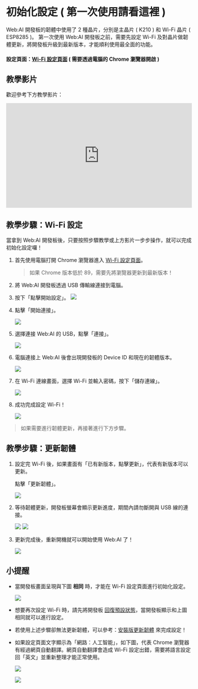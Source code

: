 # 初始化設定 ( 第一次使用請看這裡 )

Web:AI 開發板的韌體中使用了 2 種晶片，分別是主晶片 ( K210 ) 和 Wi-Fi 晶片 ( ESP8285 )。
第一次使用 Web:AI 開發板之前，需要先設定 Wi-Fi 及對晶片做韌體更新，將開發板升級到最新版本，才能順利使用最全面的功能。

#### 設定頁面：[Wi-Fi 設定頁面](https://webai.webduino.io) ( 需要透過電腦的 Chrome 瀏覽器開啟 )

## 教學影片

歡迎參考下方教學影片：

<iframe src="https://www.youtube.com/embed/ZSGkZUQQXcI" allowfullscreen width="100%" style="aspect-ratio:728/410;border:none " ></iframe>

## 教學步驟：Wi-Fi 設定

當拿到 Web:AI 開發板後，只要按照步驟教學或上方影片一步步操作，就可以完成初始化設定囉！

1. 首先使用電腦打開 Chrome 瀏覽器進入 [Wi-Fi 設定頁面](https://webai.webduino.io)。

    > 如果 Chrome 版本低於 89，需要先將瀏覽器更新到最新版本！

2. 將 Web:AI 開發板透過 USB 傳輸線連接到電腦。

3. 按下「點擊開始設定」。
    ![](../assets/images/upload_02a4681ffc6dfd1aa921e27afe17f2f5.png)

4. 點擊「開始連接」。

    ![](../assets/images/upload_792d00f7981cf19f3ffad15bf3930abf.png)

5. 選擇連接 Web:AI 的 USB，點擊「連接」。

    ![](../assets/images/upload_4892028c07de2478564d8705933f5580.png)

6. 電腦連接上 Web:AI 後會出現開發板的 Device ID 和現在的韌體版本。

    ![](../assets/images/upload_44766cf13211c94964896050340ceb25.jpg)


7. 在 Wi-Fi 連線畫面，選擇 Wi-Fi 並輸入密碼，按下「儲存連線」。

    ![](../assets/images/upload_ddcfed56e5b16ca8494e8c37dc6b9bed.jpg)

8. 成功完成設定 Wi-Fi！

    ![](../assets/images/upload_4938d84b09b19e6ff298bb8808661543.jpg)

> 如果需要進行韌體更新，再接著進行下方步驟。

## 教學步驟：更新韌體

1. 設定完 Wi-Fi 後，如果畫面有「已有新版本，點擊更新」，代表有新版本可以更新。

   點擊「更新韌體」。

    ![](../assets/images/upload_417de60a4f044c3973890328c1ce6987.png)

2. 等待韌體更新，開發板螢幕會顯示更新進度，期間內請勿斷開與 USB 線的連接。

    ![](../assets/images/upload_73e353a9e9a08eb82c1884c0b2c8bba2.png)
    ![](../assets/images/upload_d1a8539e1deef8d0c520d7bfc5fb2b0e.png)

3. 更新完成後，重新開機就可以開始使用 Web:AI 了！

    ![](../assets/images/upload_8dbf16901021d914270ba5134b478694.png)

## 小提醒

- 當開發板畫面呈現與下圖 **相同** 時，才能在 Wi-Fi 設定頁面進行初始化設定。

    ![](../assets/images/upload_9c75be672cbd440d6ee3fdb4f04b77c9.png)

- 想要再次設定 Wi-Fi 時，請先將開發板 [回復預設狀態](https://bpi-steam.com/WebAI/zh_tw/Unboxing/Mode.html#%E5%9B%9E%E5%BE%A9%E9%A0%90%E8%A8%AD%E7%8B%80%E6%85%8B)，當開發板顯示和上圖相同就可以進行設定。

- 若使用上述步驟卻無法更新韌體，可以參考：[安裝版更新韌體](https://bpi-steam.com/WebAI/zh_tw/Unboxing/Update.html) 來完成設定！

- 如果設定頁面文字顯示為「網路：人工智能」，如下圖，代表 Chrome 瀏覽器有經過網頁自動翻譯。網頁自動翻譯會造成 Wi-Fi 設定出錯，需要將語言設定回「英文」並重新整理才能正常使用。

    ![](../assets/images/upload_f35bd1f701c2304cac254c885f1ef660.jpg)

    ![](../assets/images/upload_698b723317d3f9e955ac643af178d3fe.jpg)
